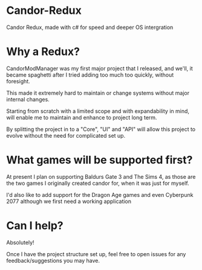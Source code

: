 # Candor-Redux
Candor Redux, made with c# for speed and deeper OS intergration

# Why a Redux?
CandorModManager was my first major project that I released, and we'll, it became spaghetti after I tried adding too much too quickly, without foresight.

This made it extremely hard to maintain or change systems without major internal changes.

Starting from scratch with a limited scope and with expandability in mind, will enable me to maintain and enhance to project long term. 

By splitting the project in to a "Core", "UI" and "API" will allow this project to evolve without the need for complicated set up.

# What games will be supported first?
At present I plan on supporting Baldurs Gate 3 and The Sims 4, as those are the two games I originally created candor for, when it was just for myself.

I'd also like to add support for the Dragon Age games and even Cyberpunk 2077 although we first need a working application

# Can I help?
Absolutely! 

Once I have the project structure set up, feel free to open issues for any feedback/suggestions you may have.
